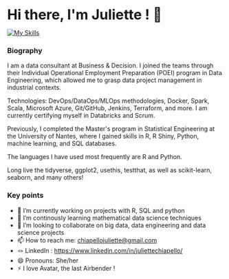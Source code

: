 <p align="cen<p align="center"><strong><span style="font-size: xx-large;">Hi there, I'm Juliette ! 👋 </span></strong></p>

[![My Skills](https://skillicons.dev/icons?i=bash,discord,docker,gcp,git,github,githubactions,gitlab,idea,jenkins,linux,mysql,postgres,powershell,py,pytorch,r,sqlite,stackoverflow,scala,tensorflow,vscode,html,css)](https://skillicons.dev)




<!--
**C-Juliette/C-Juliette** is a ✨ _special_ ✨ repository because its `README.md` (this file) appears on your GitHub profile.

Here are some ideas to get you started:
-->
### Biography

I am a data consultant at Business & Decision. I joined the teams through their Individual Operational Employment Preparation (POEI) program in Data Engineering, which allowed me to grasp data project management in industrial contexts.

Technologies: DevOps/DataOps/MLOps methodologies, Docker, Spark, Scala, Microsoft Azure, Git/GitHub, Jenkins, Terraform, and more.
I am currently certifying myself in Databricks and Scrum.

Previously, I completed the Master's program in Statistical Engineering at the University of Nantes, where I gained skills in R, R Shiny, Python, machine learning, and SQL databases.

The languages I have used most frequently are R and Python.

Long live the tidyverse, ggplot2, usethis, testthat, as well as scikit-learn, seaborn, and many others!

### Key points

- 🔭 I’m currently working on projects with R, SQL and python 
- 🌱 I’m continously learning mathematical data science techniques
- 👯 I’m looking to collaborate on big data, data engineering and data science projects
- 📫 How to reach me: chiapellojuliette@gmail.com
- 🪢 LinkedIn : https://www.linkedin.com/in/juliettechiapello/
- 😄 Pronouns: She/her
- ⚡ I love Avatar, the last Airbender !
